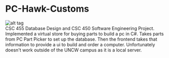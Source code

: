 # PC-Hawk-Customs
![alt tag](https://github.com/tha7556/PC-Hawk-Customs/blob/master/PCHawk/Resources/banner.gif)
<br/>CSC 455 Database Design and CSC 450 Software Engineering Project.
<br/>Implemented a virtual store for buying parts to build a pc in C#. Takes parts from PC Part Picker to set up the database. Then the frontend takes that information to provide a ui to build and order a computer. Unfortunately doesn't work outside of the UNCW campus as it is a local server. 
